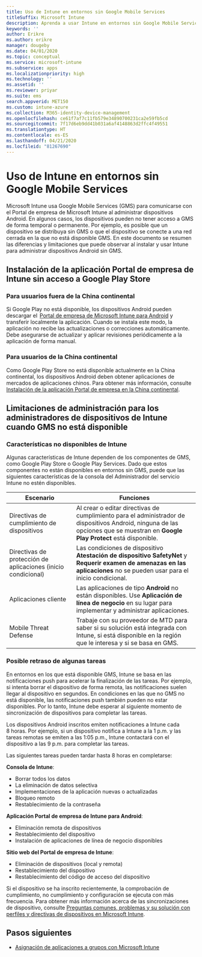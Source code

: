 ```yaml
---
title: Uso de Intune en entornos sin Google Mobile Services
titleSuffix: Microsoft Intune
description: Aprenda a usar Intune en entornos sin Google Mobile Services.
keywords: ''
author: Erikre
ms.author: erikre
manager: dougeby
ms.date: 04/01/2020
ms.topic: conceptual
ms.service: microsoft-intune
ms.subservice: apps
ms.localizationpriority: high
ms.technology: ''
ms.assetid: ''
ms.reviewer: priyar
ms.suite: ems
search.appverid: MET150
ms.custom: intune-azure
ms.collection: M365-identity-device-management
ms.openlocfilehash: ce61f7af7c11fb579e34890700231ca2e59fb5cd
ms.sourcegitcommit: 7f17d6eb9dd41b031a6af4148863d2ffc4f49551
ms.translationtype: HT
ms.contentlocale: es-ES
ms.lasthandoff: 04/21/2020
ms.locfileid: "81267690"
---
```

# <a name="how-to-use-intune-in-environments-without-google-mobile-services"></a>Uso de Intune en entornos sin Google Mobile Services

Microsoft Intune usa Google Mobile Services (GMS) para comunicarse con el Portal de empresa de Microsoft Intune al administrar dispositivos Android. En algunos casos, los dispositivos pueden no tener acceso a GMS de forma temporal o permanente. Por ejemplo, es posible que un dispositivo se distribuya sin GMS o que el dispositivo se conecte a una red cerrada en la que no está disponible GMS. En este documento se resumen las diferencias y limitaciones que puede observar al instalar y usar Intune para administrar dispositivos Android sin GMS.

## <a name="install-the-intune-company-portal-app-without-access-to-the-google-play-store"></a>Instalación de la aplicación Portal de empresa de Intune sin acceso a Google Play Store 

### <a name="for-users-outside-of-mainland-china"></a>Para usuarios fuera de la China continental 

Si Google Play no está disponible, los dispositivos Android pueden descargar el  [Portal de empresa de Microsoft Intune para Android](https://www.microsoft.com/en-us/download/details.aspx?id=49140) y transferir localmente la aplicación. Cuando se instala este modo, la aplicación no recibe las actualizaciones o correcciones automáticamente. Debe asegurarse de actualizar y aplicar revisiones periódicamente a la aplicación de forma manual. 

### <a name="for-users-in-mainland-china"></a>Para usuarios de la China continental 

Como Google Play Store no está disponible actualmente en la China continental, los dispositivos Android deben obtener aplicaciones de mercados de aplicaciones chinos. Para obtener más información, consulte [Instalación de la aplicación Portal de empresa en la China continental](../user-help/install-company-portal-android-china.md).

## <a name="limitations-of-intune-device-administrator-management-when-gms-is-unavailable"></a>Limitaciones de administración para los administradores de dispositivos de Intune cuando GMS no está disponible 

### <a name="unavailable-intune-features"></a>Características no disponibles de Intune

Algunas características de Intune dependen de los componentes de GMS, como Google Play Store o Google Play Services. Dado que estos componentes no están disponibles en entornos sin GMS, puede que las siguientes características de la consola del Administrador del servicio Intune no estén disponibles.  

| Escenario  | Funciones  |
|-----------------------------------------------|--------------------------------------------------------------------------------------------------------------------------------------------------------------|
| Directivas de cumplimiento de dispositivos  | Al crear o editar directivas de cumplimiento para el administrador de dispositivos Android, ninguna de las opciones que se muestran en **Google Play Protect** está disponible.  |
| Directivas de protección de aplicaciones (inicio condicional)  | Las condiciones de dispositivo **Atestación de dispositivo SafetyNet** y **Requerir examen de amenazas en las aplicaciones** no se pueden usar para el inicio condicional.  |
| Aplicaciones cliente  | Las aplicaciones de tipo **Android** no están disponibles. Use **Aplicación de línea de negocio** en su lugar para implementar y administrar aplicaciones.  |
| Mobile Threat Defense  | Trabaje con su proveedor de MTD para saber si su solución está integrada con Intune, si está disponible en la región que le interesa y si se basa en GMS.  |

### <a name="some-tasks-may-be-delayed"></a>Posible retraso de algunas tareas 

En entornos en los que está disponible GMS, Intune se basa en las notificaciones push para acelerar la finalización de las tareas. Por ejemplo, si intenta borrar el dispositivo de forma remota, las notificaciones suelen llegar al dispositivo en segundos. En condiciones en las que no GMS no está disponible, las notificaciones push también pueden no estar disponibles. Por lo tanto, Intune debe esperar al siguiente momento de sincronización de dispositivos para completar las tareas.  

Los dispositivos Android inscritos emiten notificaciones a Intune cada 8 horas. Por ejemplo, si un dispositivo notifica a Intune a la 1 p.m. y las tareas remotas se emiten a las 1:05 p.m., Intune contactará con el dispositivo a las 9 p.m. para completar las tareas. 

Las siguientes tareas pueden tardar hasta 8 horas en completarse: 

**Consola de Intune**:
- Borrar todos los datos
- La eliminación de datos selectiva
- Implementaciones de la aplicación nuevas o actualizadas
- Bloqueo remoto
- Restablecimiento de la contraseña

**Aplicación Portal de empresa de Intune para Android**:
- Eliminación remota de dispositivos
- Restablecimiento del dispositivo
- Instalación de aplicaciones de línea de negocio disponibles

**Sitio web del Portal de empresa de Intune**:
- Eliminación de dispositivos (local y remota)
- Restablecimiento del dispositivo
- Restablecimiento del código de acceso del dispositivo

Si el dispositivo se ha inscrito recientemente, la comprobación de cumplimiento, no cumplimiento y configuración se ejecuta con más frecuencia. Para obtener más información acerca de las sincronizaciones de dispositivo, consulte [Preguntas comunes, problemas y su solución con perfiles y directivas de dispositivos en Microsoft Intune](../configuration/device-profile-troubleshoot.md). 

## <a name="next-steps"></a>Pasos siguientes

- [Asignación de aplicaciones a grupos con Microsoft Intune](../apps/apps-deploy.md)
